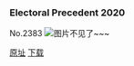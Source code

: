 ### Electoral Precedent 2020
No.2383
![图片不见了~~~](https://imgs.xkcd.com/comics/electoral_precedent_2020.png)

[原址](https://xkcd.com//2383) [下载](https://imgs.xkcd.com/comics/electoral_precedent_2020.png)

